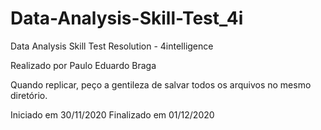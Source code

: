 # Data-Analysis-Skill-Test_4i
Data Analysis Skill Test Resolution - 4intelligence

Realizado por Paulo Eduardo Braga

Quando replicar, peço a gentileza de salvar todos os arquivos no mesmo diretório.

Iniciado em 30/11/2020 
Finalizado em 01/12/2020
